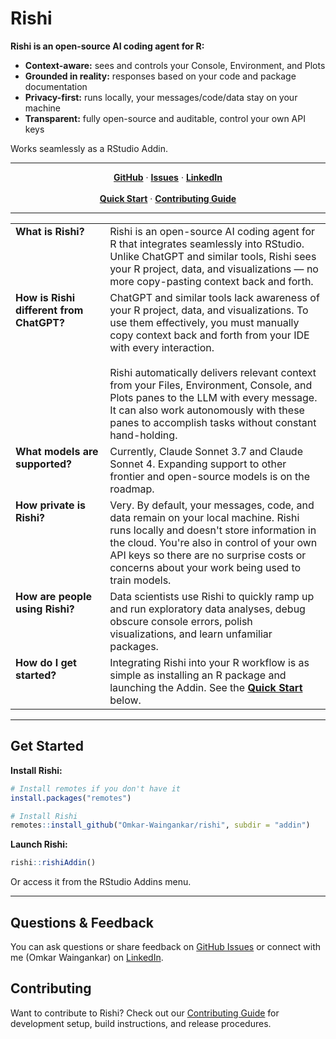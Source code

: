 # Rishi

**Rishi is an open-source AI coding agent for R:**

- **Context-aware:** sees and controls your Console, Environment, and Plots
- **Grounded in reality:** responses based on your code and package documentation
- **Privacy-first:** runs locally, your messages/code/data stay on your machine
- **Transparent:** fully open-source and auditable, control your own API keys

Works seamlessly as a RStudio Addin.

---

<p align="center">
  <b><a href="https://github.com/Omkar-Waingankar/rishi">GitHub</a></b>
  ·
  <b><a href="https://github.com/Omkar-Waingankar/rishi/issues">Issues</a></b>
  ·
  <b><a href="https://www.linkedin.com/in/omkar-waingankar/">LinkedIn</a></b>
  <br>
  <br>
  <b><a href="#get-started">Quick Start</a></b>
  ·
  <b><a href="CONTRIBUTING.md">Contributing Guide</a></b>
</p>

---

<table>
  <tr>
    <td width="30%" valign="top"><b>What is Rishi?</b></td>
    <td width="70%" valign="top">Rishi is an open-source AI coding agent for R that integrates seamlessly into RStudio. Unlike ChatGPT and similar tools, Rishi sees your R project, data, and visualizations — no more copy-pasting context back and forth.</td>
  </tr>
  <tr>
    <td width="30%" valign="top"><b>How is Rishi different from ChatGPT?</b></td>
    <td width="70%" valign="top">
      ChatGPT and similar tools lack awareness of your R project, data, and visualizations. To use them effectively, you must manually copy context back and forth from your IDE with every interaction.<br><br>
      Rishi automatically delivers relevant context from your Files, Environment, Console, and Plots panes to the LLM with every message. It can also work autonomously with these panes to accomplish tasks without constant hand-holding.
    </td>
  </tr>
  <tr>
    <td width="30%" valign="top"><b>What models are supported?</b></td>
    <td width="70%" valign="top">Currently, Claude Sonnet 3.7 and Claude Sonnet 4. Expanding support to other frontier and open-source models is on the roadmap.</td>
  </tr>
  <tr>
    <td width="30%" valign="top"><b>How private is Rishi?</b></td>
    <td width="70%" valign="top">Very. By default, your messages, code, and data remain on your local machine. Rishi runs locally and doesn't store information in the cloud. You're also in control of your own API keys so there are no surprise costs or concerns about your work being used to train models.</td>
  </tr>
  <tr>
    <td width="30%" valign="top"><b>How are people using Rishi?</b></td>
    <td width="70%" valign="top">Data scientists use Rishi to quickly ramp up and run exploratory data analyses, debug obscure console errors, polish visualizations, and learn unfamiliar packages.</td>
  </tr>
  <tr>
    <td width="30%" valign="top"><b>How do I get started?</b></td>
    <td width="70%" valign="top">Integrating Rishi into your R workflow is as simple as installing an R package and launching the Addin. See the <b><a href="#get-started">Quick Start</a></b> below.</td>
  </tr>
</table>

---

## Get Started

**Install Rishi:**

```r
# Install remotes if you don't have it
install.packages("remotes")

# Install Rishi
remotes::install_github("Omkar-Waingankar/rishi", subdir = "addin")
```

**Launch Rishi:**

```r
rishi::rishiAddin()
```

Or access it from the RStudio Addins menu.

---

## Questions & Feedback

You can ask questions or share feedback on [GitHub Issues](https://github.com/Omkar-Waingankar/rishi/issues) or connect with me (Omkar Waingankar) on [LinkedIn](https://www.linkedin.com/in/omkar-waingankar/).

## Contributing

Want to contribute to Rishi? Check out our [Contributing Guide](CONTRIBUTING.md) for development setup, build instructions, and release procedures.
